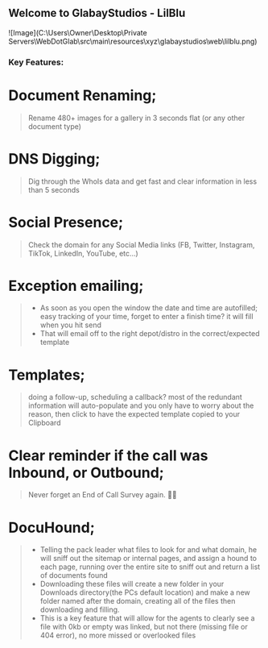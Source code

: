 ## Welcome to GlabayStudios - LilBlu
![Image](C:\Users\Owner\Desktop\Private Servers\WebDotGlab\src\main\resources\xyz\glabaystudios\web\lilblu.png)

### Key Features:
# Document Renaming;
> Rename 480+ images for a gallery in 3 seconds flat (or any other document type)
# DNS Digging;
>Dig through the WhoIs data and get fast and clear information in less than 5 seconds
# Social Presence;
>Check the domain for any Social Media links (FB, Twitter, Instagram, TikTok, LinkedIn, YouTube, etc...)
# Exception emailing;
> - As soon as you open the window the date and time are autofilled; easy tracking of your time, forget to enter a finish time? it will fill when you hit send
> - That will email off to the right depot/distro in the correct/expected template
# Templates;
>doing a follow-up, scheduling a callback? most of the redundant information will auto-populate and you only have to worry about the reason, then click to have the expected template copied to your Clipboard
# Clear reminder if the call was Inbound, or Outbound;
>Never forget an End of Call Survey again. 😤🤦
# DocuHound;
> - Telling the pack leader what files to look for and what domain, he will sniff out the sitemap or internal pages, and assign a hound to each page, running over the entire site to sniff out and return a list of documents found
> - Downloading these files will create a new folder in your Downloads directory(the PCs default location) and make a new folder named after the domain, creating all of the files then downloading and filling.
> - This is a key feature that will allow for the agents to clearly see a file with 0kb or empty was linked, but not there (missing file or 404 error), no more missed or overlooked files
